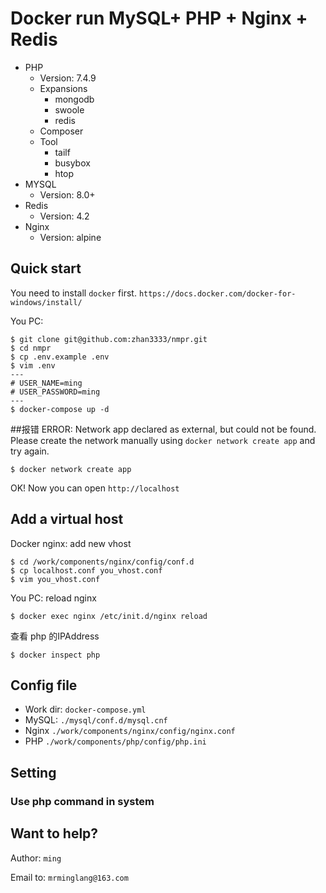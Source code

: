 # Docker run MySQL+ PHP + Nginx + Redis

- PHP
  - Version: 7.4.9
  - Expansions
    - mongodb
    - swoole
    - redis
  - Composer
  - Tool
    - tailf
    - busybox
    - htop
- MYSQL
  - Version: 8.0+
- Redis
  - Version: 4.2
- Nginx
  - Version: alpine

## Quick start

You need to install `docker` first. `https://docs.docker.com/docker-for-windows/install/`

You PC:

```shell
$ git clone git@github.com:zhan3333/nmpr.git
$ cd nmpr
$ cp .env.example .env
$ vim .env
---
# USER_NAME=ming
# USER_PASSWORD=ming
---
$ docker-compose up -d
```

##报错
ERROR: Network app declared as external, but could not be found. Please create the network manually using `docker network create app` and try again.
```shell
$ docker network create app
```

OK! Now you can open `http://localhost`

## Add a virtual host

Docker nginx: add new vhost

```shell
$ cd /work/components/nginx/config/conf.d
$ cp localhost.conf you_vhost.conf
$ vim you_vhost.conf
```

You PC: reload nginx

```shell
$ docker exec nginx /etc/init.d/nginx reload
```

查看 php 的IPAddress
```shell
$ docker inspect php
```

## Config file

- Work dir: `docker-compose.yml`
- MySQL: `./mysql/conf.d/mysql.cnf`
- Nginx `./work/components/nginx/config/nginx.conf`
- PHP `./work/components/php/config/php.ini`

## Setting

### Use php command in system

## Want to help?

Author: `ming`

Email to: `mrminglang@163.com`
